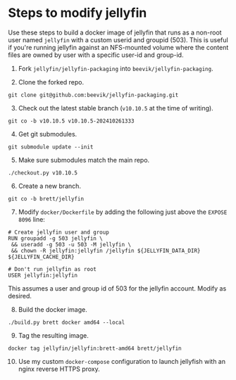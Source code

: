 Steps to modify jellyfin
========================

Use these steps to build a docker image of jellyfin that runs as a non-root
user named `jellyfin` with a custom userid and groupid (503). This is useful
if you're running jellyfin against an NFS-mounted volume where the content
files are owned by user with a specific user-id and group-id.

1. Fork `jellyfin/jellyfin-packaging` into `beevik/jellyfin-packaging`.

2. Clone the forked repo.

```
git clone git@github.com:beevik/jellyfin-packaging.git
```

3. Check out the latest stable branch (`v10.10.5` at the time of writing).

```
git co -b v10.10.5 v10.10.5-202410261333
```

4. Get git submodules.

```
git submodule update --init
```

5. Make sure submodules match the main repo.

```
./checkout.py v10.10.5
```

6. Create a new branch.

```
git co -b brett/jellyfin
```

7. Modify `docker/Dockerfile` by adding the following just above the
   `EXPOSE 8096` line:

```
# Create jellyfin user and group
RUN groupadd -g 503 jellyfin \
 && useradd -g 503 -u 503 -M jellyfin \
 && chown -R jellyfin:jellyfin /jellyfin ${JELLYFIN_DATA_DIR} ${JELLYFIN_CACHE_DIR}

# Don't run jellyfin as root
USER jellyfin:jellyfin
```

This assumes a user and group id of 503 for the jellyfin account. Modify
as desired.

8. Build the docker image.

```
./build.py brett docker amd64 --local
```

9. Tag the resulting image.

```
docker tag jellyfin/jellyfin:brett-amd64 brett/jellyfin
```

10. Use my custom `docker-compose` configuration to launch jellyfish with
an nginx reverse HTTPS proxy.

